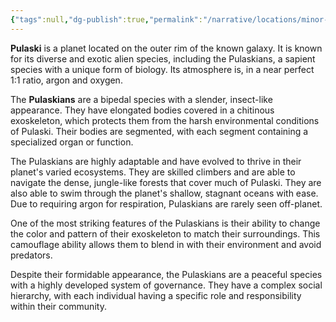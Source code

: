 ```yaml
---
{"tags":null,"dg-publish":true,"permalink":"/narrative/locations/minor-worlds/pulaski/","dgPassFrontmatter":true}
---
```




**Pulaski** is a planet located on the outer rim of the known galaxy. It is known for its diverse and exotic alien species, including the Pulaskians, a sapient species with a unique form of biology. Its atmosphere is, in a near perfect 1:1 ratio, argon and oxygen.

The **Pulaskians** are a bipedal species with a slender, insect-like appearance. They have elongated bodies covered in a chitinous exoskeleton, which protects them from the harsh environmental conditions of Pulaski. Their bodies are segmented, with each segment containing a specialized organ or function.

The Pulaskians are highly adaptable and have evolved to thrive in their planet's varied ecosystems. They are skilled climbers and are able to navigate the dense, jungle-like forests that cover much of Pulaski. They are also able to swim through the planet's shallow, stagnant oceans with ease. Due to requiring argon for respiration, Pulaskians are rarely seen off-planet.

One of the most striking features of the Pulaskians is their ability to change the color and pattern of their exoskeleton to match their surroundings. This camouflage ability allows them to blend in with their environment and avoid predators.

Despite their formidable appearance, the Pulaskians are a peaceful species with a highly developed system of governance. They have a complex social hierarchy, with each individual having a specific role and responsibility within their community.